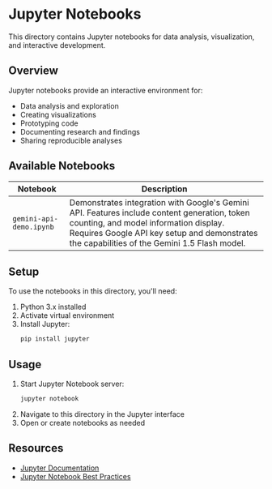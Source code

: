 # Jupyter Notebooks

This directory contains Jupyter notebooks for data analysis, visualization, and interactive development.

## Overview

Jupyter notebooks provide an interactive environment for:
- Data analysis and exploration
- Creating visualizations
- Prototyping code
- Documenting research and findings
- Sharing reproducible analyses

## Available Notebooks

| Notebook | Description |
|----------|-------------|
| `gemini-api-demo.ipynb` | Demonstrates integration with Google's Gemini API. Features include content generation, token counting, and model information display. Requires Google API key setup and demonstrates the capabilities of the Gemini 1.5 Flash model. |

## Setup

To use the notebooks in this directory, you'll need:

1. Python 3.x installed
2. Activate virtual environment
3. Install Jupyter:
   ```bash
   pip install jupyter
   ```

## Usage

1. Start Jupyter Notebook server:
   ```bash
   jupyter notebook
   ```
2. Navigate to this directory in the Jupyter interface
3. Open or create notebooks as needed

## Resources

- [Jupyter Documentation](https://jupyter.org/documentation)
- [Jupyter Notebook Best Practices](https://www.dataquest.io/blog/jupyter-notebook-tips-tricks-shortcuts/)
